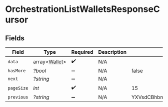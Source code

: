 # OrchestrationListWalletsResponseCursor


## Fields

| Field                                          | Type                                           | Required                                       | Description                                    | Example                                        |
| ---------------------------------------------- | ---------------------------------------------- | ---------------------------------------------- | ---------------------------------------------- | ---------------------------------------------- |
| `data`                                         | array<[Wallet](../../models/shared/Wallet.md)> | :heavy_check_mark:                             | N/A                                            |                                                |
| `hasMore`                                      | *?bool*                                        | :heavy_minus_sign:                             | N/A                                            | false                                          |
| `next`                                         | *?string*                                      | :heavy_minus_sign:                             | N/A                                            |                                                |
| `pageSize`                                     | *int*                                          | :heavy_check_mark:                             | N/A                                            | 15                                             |
| `previous`                                     | *?string*                                      | :heavy_minus_sign:                             | N/A                                            | YXVsdCBhbmQgYSBtYXhpbXVtIG1heF9yZXN1bHRzLol=   |